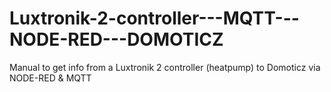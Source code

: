 # Luxtronik-2-controller---MQTT---NODE-RED---DOMOTICZ
Manual to get info from a Luxtronik 2 controller (heatpump) to Domoticz via NODE-RED &amp; MQTT
